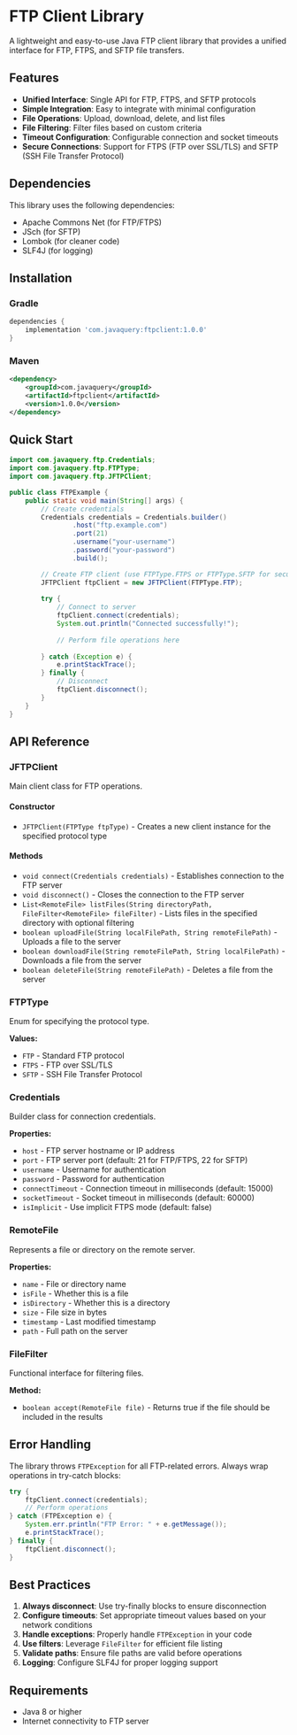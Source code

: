 # FTP Client Library

A lightweight and easy-to-use Java FTP client library that provides a unified interface for FTP, FTPS, and SFTP file transfers.

## Features

- **Unified Interface**: Single API for FTP, FTPS, and SFTP protocols
- **Simple Integration**: Easy to integrate with minimal configuration
- **File Operations**: Upload, download, delete, and list files
- **File Filtering**: Filter files based on custom criteria
- **Timeout Configuration**: Configurable connection and socket timeouts
- **Secure Connections**: Support for FTPS (FTP over SSL/TLS) and SFTP (SSH File Transfer Protocol)

## Dependencies

This library uses the following dependencies:
- Apache Commons Net (for FTP/FTPS)
- JSch (for SFTP)
- Lombok (for cleaner code)
- SLF4J (for logging)

## Installation

### Gradle

```gradle
dependencies {
    implementation 'com.javaquery:ftpclient:1.0.0'
}
```

### Maven

```xml
<dependency>
    <groupId>com.javaquery</groupId>
    <artifactId>ftpclient</artifactId>
    <version>1.0.0</version>
</dependency>
```

## Quick Start

```java
import com.javaquery.ftp.Credentials;
import com.javaquery.ftp.FTPType;
import com.javaquery.ftp.JFTPClient;

public class FTPExample {
    public static void main(String[] args) {
        // Create credentials
        Credentials credentials = Credentials.builder()
                .host("ftp.example.com")
                .port(21)
                .username("your-username")
                .password("your-password")
                .build();

        // Create FTP client (use FTPType.FTPS or FTPType.SFTP for secure connections)
        JFTPClient ftpClient = new JFTPClient(FTPType.FTP);
        
        try {
            // Connect to server
            ftpClient.connect(credentials);
            System.out.println("Connected successfully!");
            
            // Perform file operations here
            
        } catch (Exception e) {
            e.printStackTrace();
        } finally {
            // Disconnect
            ftpClient.disconnect();
        }
    }
}
```

## API Reference

### JFTPClient

Main client class for FTP operations.

#### Constructor
- `JFTPClient(FTPType ftpType)` - Creates a new client instance for the specified protocol type

#### Methods
- `void connect(Credentials credentials)` - Establishes connection to the FTP server
- `void disconnect()` - Closes the connection to the FTP server
- `List<RemoteFile> listFiles(String directoryPath, FileFilter<RemoteFile> fileFilter)` - Lists files in the specified directory with optional filtering
- `boolean uploadFile(String localFilePath, String remoteFilePath)` - Uploads a file to the server
- `boolean downloadFile(String remoteFilePath, String localFilePath)` - Downloads a file from the server
- `boolean deleteFile(String remoteFilePath)` - Deletes a file from the server

### FTPType

Enum for specifying the protocol type.

**Values:**
- `FTP` - Standard FTP protocol
- `FTPS` - FTP over SSL/TLS
- `SFTP` - SSH File Transfer Protocol

### Credentials

Builder class for connection credentials.

**Properties:**
- `host` - FTP server hostname or IP address
- `port` - FTP server port (default: 21 for FTP/FTPS, 22 for SFTP)
- `username` - Username for authentication
- `password` - Password for authentication
- `connectTimeout` - Connection timeout in milliseconds (default: 15000)
- `socketTimeout` - Socket timeout in milliseconds (default: 60000)
- `isImplicit` - Use implicit FTPS mode (default: false)

### RemoteFile

Represents a file or directory on the remote server.

**Properties:**
- `name` - File or directory name
- `isFile` - Whether this is a file
- `isDirectory` - Whether this is a directory
- `size` - File size in bytes
- `timestamp` - Last modified timestamp
- `path` - Full path on the server

### FileFilter

Functional interface for filtering files.

**Method:**
- `boolean accept(RemoteFile file)` - Returns true if the file should be included in the results

## Error Handling

The library throws `FTPException` for all FTP-related errors. Always wrap operations in try-catch blocks:

```java
try {
    ftpClient.connect(credentials);
    // Perform operations
} catch (FTPException e) {
    System.err.println("FTP Error: " + e.getMessage());
    e.printStackTrace();
} finally {
    ftpClient.disconnect();
}
```

## Best Practices

1. **Always disconnect**: Use try-finally blocks to ensure disconnection
2. **Configure timeouts**: Set appropriate timeout values based on your network conditions
3. **Handle exceptions**: Properly handle `FTPException` in your code
4. **Use filters**: Leverage `FileFilter` for efficient file listing
5. **Validate paths**: Ensure file paths are valid before operations
6. **Logging**: Configure SLF4J for proper logging support

## Requirements

- Java 8 or higher
- Internet connectivity to FTP server
